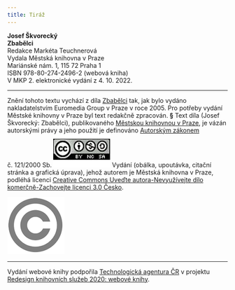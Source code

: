```yaml
---
title: Tiráž
---
```


**Josef Škvorecký    
Zbabělci**  
Redakce Markéta Teuchnerová  
Vydala Městská knihovna v Praze  
Mariánské nám. 1, 115 72 Praha 1  
ISBN 978-80-274-2496-2 (webová kniha)  
V MKP 2. elektronické vydání z 4. 10. 2022.

***

Znění tohoto textu vychází z díla [Zbabělci](https://search.mlp.cz/cz/titul/zbabelci/2479553/) tak, jak bylo vydáno nakladatelstvím Euromedia Group v Praze v roce 2005. Pro potřeby vydání Městské knihovny v Praze byl text redakčně zpracován.
**§**
Text díla (Josef Škvorecký: Zbabělci), publikovaného [Městskou knihovnou v Praze](https://www.mlp.cz/cz/), je vázán autorskými právy a jeho použití je definováno [Autorským zákonem](https://www.mkcr.cz/predpisy-zakonu-709.html) č. 121/2000 Sb.
[![image001.jpg](./resources/image001_fmt.png)](https://creativecommons.org/licenses/by-nc-sa/3.0/cz/)
Vydání (obálka, upoutávka, citační stránka a grafická úprava), jehož autorem je Městská knihovna v Praze, podléhá licenci [Creative Commons Uveďte autora-Nevyužívejte dílo komerčně-Zachovejte licenci 3.0 Česko](https://creativecommons.org/licenses/by-nc-sa/3.0/cz/).
  
  
![image002.jpg](./resources/image002_fmt.png)

***

Vydání webové knihy podpořila [Technologická agentura ČR](https://www.tacr.cz/) v projektu [Redesign knihovních služeb 2020: webové knihy](https://starfos.tacr.cz/cs/project/TL04000391).